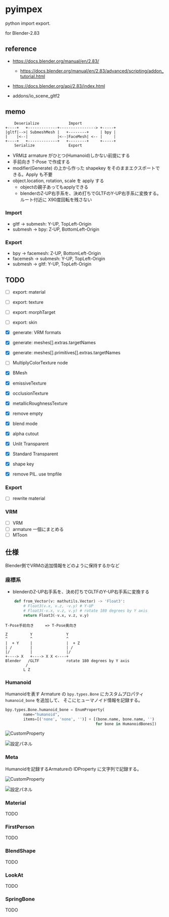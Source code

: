 # pyimpex

python import export.

for Blender-2.83

## reference

* https://docs.blender.org/manual/en/2.83/
  * https://docs.blender.org/manual/en/2.83/advanced/scripting/addon_tutorial.html
* https://docs.blender.org/api/2.83/index.html

* addons/io_scene_gltf2

## memo

```
    Deserialize             Import
+----+   +-------------+----------------> +-----+
|gltf|-->| SubmeshMesh |   +--------+     | bpy |
|    |<--|             |<--|FaceMesh| <-- |     |
+----+   +-------------+   +--------+     +-----+
    Serialize               Export
```

* VRMは armature がひとつ(Humanoid)しかない前提にする
* 手前向き T-Pose で作成する
* modifier(Generate) の上から作った shapekey をそのままエクスポートできる。Apply も不要
* object.location, rotation, scale を apply する
  * objectの親子あってもapplyできる
  * blenderのZ-UP右手系を、決め打ちでGLTFのY-UP右手系に変換する。ルート付近に X90度回転を残さない

### Import

* gltf -> submesh: Y-UP, TopLeft-Origin
* submesh -> bpy: Z-UP, BottomLeft-Origin

### Export

* bpy -> facemesh: Z-UP, BottomLeft-Origin
* facemesh -> submesh: Y-UP, TopLeft-Origin
* submesh -> gltf: Y-UP, TopLeft-Origin

## TODO

* [ ] export: material
* [ ] export: texture
* [ ] export: morphTarget
* [ ] export: skin

* [x] generate: VRM formats
* [x] generate: meshes[].extras.targetNames
* [x] generate: meshes[].primitives[].extras.targetNames

* [ ] MultiplyColorTexture node
* [x] BMesh
* [x] emissiveTexture
* [x] occlusionTexture
* [x] metallicRoughnessTexture
* [x] remove empty
* [x] blend mode
* [x] alpha cutout
* [x] Unlit Transparent
* [x] Standard Transparent
* [x] shape key
* [x] remove PIL. use tmpfile

### Export

* [ ] rewrite material

### VRM

* [ ] VRM
* [ ] armature 一個にまとめる
* [ ] MToon

## 仕様

Blender側でVRMの追加情報をどのように保持するかなど

### 座標系

* blenderのZ-UP右手系を、決め打ちでGLTFのY-UP右手系に変換する

``` py
    def from_Vector(v: mathutils.Vector) -> 'Float3':
        # Float3(v.x, v.z, -v.y) # Y-UP
        # Float3(-v.x, v.z, v.y) # rotate 180 degrees by Y axis
        return Float3(-v.x, v.z, v.y)
```

``` 
T-Pose手前向き     => T-Pose奥向き

Z          Y               Y
^          ^               ^
|  + Y     |               |  + Z
| /        |               | /
|/         |               |/
+----> X   +----> X X <----+
Blender   /GLTF            rotate 180 degrees by Y axis
         /
        L Z
```

### Humanoid

Humanoidを表す Armature の `bpy.types.Bone` にカスタムプロパティ `humanoid_bone` を追加して、
そこにヒューマノイド情報を記録する。

``` py
bpy.types.Bone.humanoid_bone = EnumProperty(
        name="humanoid",
        items=[('none', 'none', '')] + [(bone.name, bone.name, '')
                                        for bone in HumanoidBones])
```

![CustomProperty](documents/humanoid_bone.jpg)

![設定パネル](documents/humanoid_armature.jpg)

### Meta

Humanoidを記録するArmatureの IDProperty に文字列で記録する。

![CustomProperty](documents/meta_custom_property.jpg)

![設定パネル](documents/meta_panel.jpg)

### Material

TODO

### FirstPerson

TODO

### BlendShape

TODO

### LookAt

TODO

### SpringBone

TODO
